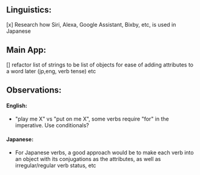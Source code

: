 ## Linguistics:

[x] Research how Siri, Alexa, Google Assistant, Bixby, etc, is used in Japanese

## Main App:

[] refactor list of strings to be list of objects for ease of adding attributes to a word later (jp,eng, verb tense) etc

## Observations:

#### English:

- "play me X" vs "put on me X", some verbs require "for" in the imperative. Use conditionals?

#### Japanese:

- For Japanese verbs, a good approach would be to make each verb into an object with its conjugations as the attributes, as well as irregular/regular verb status, etc
